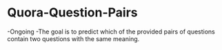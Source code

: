 # Quora-Question-Pairs
-Ongoing
-The goal is to predict which of the provided pairs of questions contain two questions with the same meaning.
